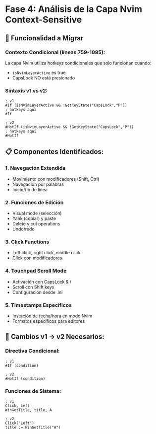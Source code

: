 # Fase 4: Análisis de la Capa Nvim Context-Sensitive

## 🎯 Funcionalidad a Migrar

### Contexto Condicional (líneas 759-1085):
La capa Nvim utiliza hotkeys condicionales que solo funcionan cuando:
- `isNvimLayerActive` es true
- CapsLock NO está presionado

### Sintaxis v1 vs v2:
```autohotkey
; v1
#If (isNvimLayerActive && !GetKeyState("CapsLock","P"))
; hotkeys aquí
#If

; v2
#HotIf (isNvimLayerActive && !GetKeyState("CapsLock","P"))
; hotkeys aquí
#HotIf
```

## 📋 Componentes Identificados:

### 1. Navegación Extendida
- Movimiento con modificadores (Shift, Ctrl)
- Navegación por palabras
- Inicio/fin de línea

### 2. Funciones de Edición
- Visual mode (selección)
- Yank (copiar) y paste
- Delete y cut operations
- Undo/redo

### 3. Click Functions
- Left click, right click, middle click
- Click con modificadores

### 4. Touchpad Scroll Mode
- Activación con CapsLock & /
- Scroll con Shift keys
- Configuración desde .ini

### 5. Timestamps Específicos
- Inserción de fecha/hora en modo Nvim
- Formatos específicos para editores

## 🔧 Cambios v1 → v2 Necesarios:

### Directiva Condicional:
```autohotkey
; v1
#If (condition)

; v2  
#HotIf (condition)
```

### Funciones de Sistema:
```autohotkey
; v1
Click, Left
WinGetTitle, title, A

; v2
Click("Left")
title := WinGetTitle("A")
```